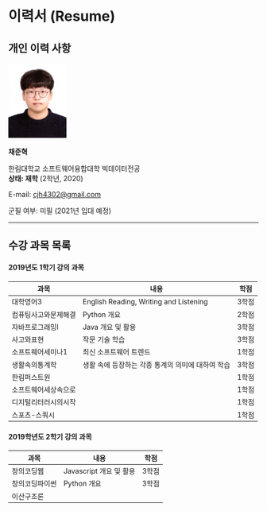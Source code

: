 # 이력서 (Resume)  

## 개인 이력 사항  

<img src=profile.jpg height=150 weight=200>  

**채준혁**  
  
한림대학교 소프트웨어융합대학 빅데이터전공  
**상태: 재학** (2학년, 2020)  

E-mail: cjh4302@gmail.com  

군필 여부: 미필 (2021년 입대 예정)  


---  
## 수강 과목 목록
#### 2019년도 1학기 강의 과목  
|과목|내용|학점|
|---|---|---|
|대학영어3|English Reading, Writing and Listening|3학점|
|컴퓨팅사고와문제해결|Python 개요|2학점|
|자바프로그래밍I|Java 개요 및 활용|3학점|
|사고와표현|작문 기술 학습|3학점|
|소프트웨어세미나1|최신 소프트웨어 트렌드|1학점|
|생활속의통계학|생활 속에 등장하는 각종 통계의 의미에 대하여 학습|3학점|
|한림퍼스트원||1학점|
|소프트웨어세상속으로||1학점|
|디지털리터러시의시작||1학점|
|스포츠-스쿼시||1학점|

#### 2019학년도 2학기 강의 과목
|과목|내용|학점|
|---|---|---|
|창의코딩웹|Javascript 개요 및 활용|3학점|
|창의코딩파이썬|Python 개요|3학점|
|이산구조론|
















